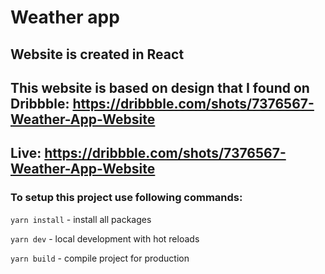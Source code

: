 # Weather app

## Website is created in React

## This website is based on design that I found on Dribbble: https://dribbble.com/shots/7376567-Weather-App-Website

## Live: https://dribbble.com/shots/7376567-Weather-App-Website

### To setup this project use following commands:
`yarn install` - install all packages

`yarn dev` - local development with hot reloads

`yarn build` - compile project for production
